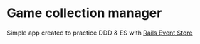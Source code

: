 # Game collection manager
Simple app created to practice DDD & ES with [Rails Event Store](https://github.com/RailsEventStore/rails_event_store)

